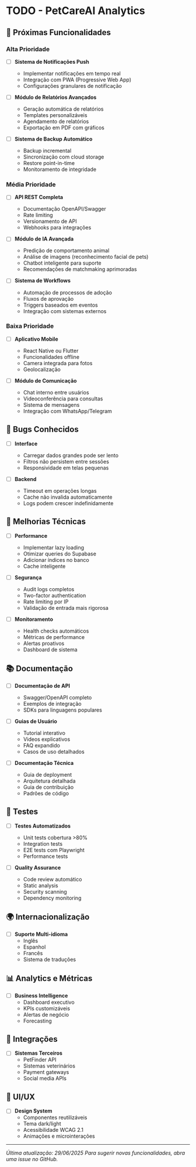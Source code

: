 # TODO - PetCareAI Analytics

## 🚀 Próximas Funcionalidades

### Alta Prioridade
- [ ] **Sistema de Notificações Push**
  - Implementar notificações em tempo real
  - Integração com PWA (Progressive Web App)
  - Configurações granulares de notificação

- [ ] **Módulo de Relatórios Avançados**
  - Geração automática de relatórios
  - Templates personalizáveis
  - Agendamento de relatórios
  - Exportação em PDF com gráficos

- [ ] **Sistema de Backup Automático**
  - Backup incremental
  - Sincronização com cloud storage
  - Restore point-in-time
  - Monitoramento de integridade

### Média Prioridade
- [ ] **API REST Completa**
  - Documentação OpenAPI/Swagger
  - Rate limiting
  - Versionamento de API
  - Webhooks para integrações

- [ ] **Módulo de IA Avançada**
  - Predição de comportamento animal
  - Análise de imagens (reconhecimento facial de pets)
  - Chatbot inteligente para suporte
  - Recomendações de matchmaking aprimoradas

- [ ] **Sistema de Workflows**
  - Automação de processos de adoção
  - Fluxos de aprovação
  - Triggers baseados em eventos
  - Integração com sistemas externos

### Baixa Prioridade
- [ ] **Aplicativo Mobile**
  - React Native ou Flutter
  - Funcionalidades offline
  - Camera integrada para fotos
  - Geolocalização

- [ ] **Módulo de Comunicação**
  - Chat interno entre usuários
  - Videoconferência para consultas
  - Sistema de mensagens
  - Integração com WhatsApp/Telegram

## 🐛 Bugs Conhecidos
- [ ] **Interface**
  - Carregar dados grandes pode ser lento
  - Filtros não persistem entre sessões
  - Responsividade em telas pequenas

- [ ] **Backend**
  - Timeout em operações longas
  - Cache não invalida automaticamente
  - Logs podem crescer indefinidamente

## 🔧 Melhorias Técnicas
- [ ] **Performance**
  - Implementar lazy loading
  - Otimizar queries do Supabase
  - Adicionar índices no banco
  - Cache inteligente

- [ ] **Segurança**
  - Audit logs completos
  - Two-factor authentication
  - Rate limiting por IP
  - Validação de entrada mais rigorosa

- [ ] **Monitoramento**
  - Health checks automáticos
  - Métricas de performance
  - Alertas proativos
  - Dashboard de sistema

## 📚 Documentação
- [ ] **Documentação de API**
  - Swagger/OpenAPI completo
  - Exemplos de integração
  - SDKs para linguagens populares

- [ ] **Guias de Usuário**
  - Tutorial interativo
  - Videos explicativos
  - FAQ expandido
  - Casos de uso detalhados

- [ ] **Documentação Técnica**
  - Guia de deployment
  - Arquitetura detalhada
  - Guia de contribuição
  - Padrões de código

## 🧪 Testes
- [ ] **Testes Automatizados**
  - Unit tests cobertura >80%
  - Integration tests
  - E2E tests com Playwright
  - Performance tests

- [ ] **Quality Assurance**
  - Code review automático
  - Static analysis
  - Security scanning
  - Dependency monitoring

## 🌍 Internacionalização
- [ ] **Suporte Multi-idioma**
  - Inglês
  - Espanhol
  - Francês
  - Sistema de traduções

## 📊 Analytics e Métricas
- [ ] **Business Intelligence**
  - Dashboard executivo
  - KPIs customizáveis
  - Alertas de negócio
  - Forecasting

## 🔄 Integrações
- [ ] **Sistemas Terceiros**
  - PetFinder API
  - Sistemas veterinários
  - Payment gateways
  - Social media APIs

## 🎨 UI/UX
- [ ] **Design System**
  - Componentes reutilizáveis
  - Tema dark/light
  - Acessibilidade WCAG 2.1
  - Animações e microinterações

---

*Última atualização: 29/06/2025*
*Para sugerir novas funcionalidades, abra uma issue no GitHub.*
